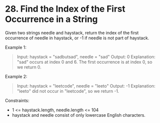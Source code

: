 # 28. Find the Index of the First Occurrence in a String

Given two strings needle and haystack, return the index of the first occurrence of needle in haystack, or -1 if needle is not part of haystack.

Example 1:

> Input: haystack = "sadbutsad", needle = "sad"
Output: 0
Explanation: "sad" occurs at index 0 and 6.
The first occurrence is at index 0, so we return 0.

Example 2:

> Input: haystack = "leetcode", needle = "leeto"
Output: -1
Explanation: "leeto" did not occur in "leetcode", so we return -1.

Constraints:

- 1 <= haystack.length, needle.length <= 104
- haystack and needle consist of only lowercase English characters.
